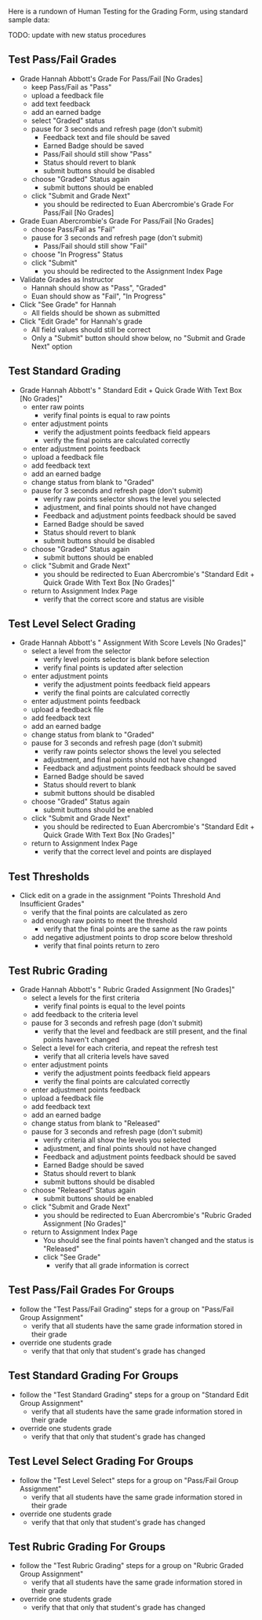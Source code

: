 Here is a rundown of Human Testing for the Grading Form, using standard sample data:

TODO: update with new status procedures

## Test Pass/Fail Grades

- Grade Hannah Abbott's Grade For Pass/Fail  [No Grades]
	- keep Pass/Fail as "Pass"
	- upload a feedback file
	- add text feedback
	- add an earned badge
	- select "Graded" status
	- pause for 3 seconds and refresh page (don't submit)
		- Feedback text and file should be saved
		- Earned Badge should be saved
		- Pass/Fail should still show "Pass"
		- Status should revert to blank
		- submit buttons should be disabled
	- choose "Graded" Status again
		- submit buttons should be enabled
	- click "Submit and Grade Next"
		- you should be redirected to Euan Abercrombie's Grade For Pass/Fail [No Grades]
- Grade Euan Abercrombie's Grade For Pass/Fail  [No Grades]
	- choose Pass/Fail as "Fail"
	- pause for 3 seconds and refresh page (don't submit)
		- Pass/Fail should still show "Fail"
	- choose "In Progress" Status
	- click "Submit"
		- you should be redirected to the Assignment Index Page
- Validate Grades as Instructor
	- Hannah should show as "Pass", "Graded"
	- Euan should show as "Fail", "In Progress"
- Click "See Grade" for Hannah
	- All fields should be shown as submitted
- Click "Edit Grade" for Hannah's grade
	- All field values should still be correct
	- Only a "Submit" button should show below, no "Submit and Grade Next" option

## Test Standard Grading

- Grade Hannah Abbott's " Standard Edit + Quick Grade With Text Box [No Grades]"
	- enter raw points
		- verify final points is equal to raw points
	- enter adjustment points
		- verify the adjustment points feedback field appears
		- verify the final points are calculated correctly
	- enter adjustment points feedback
	- upload a feedback file
	- add feedback text
	- add an earned badge
	- change status from blank to "Graded"
	- pause for 3 seconds and refresh page (don't submit)
		- verify raw points selector shows the level you selected
		- adjustment, and final points should not have changed
		- Feedback and adjustment points feedback should be saved
		- Earned Badge should be saved
		- Status should revert to blank
		- submit buttons should be disabled
	- choose "Graded" Status again
		- submit buttons should be enabled
	- click "Submit and Grade Next"
		- you should be redirected to Euan Abercrombie's "Standard Edit + Quick Grade With Text Box [No Grades]"
	- return to Assignment Index Page
		- verify that the correct score and status are visible

## Test Level Select Grading

- Grade Hannah Abbott's " Assignment With Score Levels [No Grades]"
	- select a level from the selector
		- verify level points selector is blank before selection
		- verify final points is updated after selection
	- enter adjustment points
		- verify the adjustment points feedback field appears
		- verify the final points are calculated correctly
	- enter adjustment points feedback
	- upload a feedback file
	- add feedback text
	- add an earned badge
	- change status from blank to "Graded"
	- pause for 3 seconds and refresh page (don't submit)
		- verify raw points selector shows the level you selected
		- adjustment, and final points should not have changed
		- Feedback and adjustment points feedback should be saved
		- Earned Badge should be saved
		- Status should revert to blank
		- submit buttons should be disabled
	- choose "Graded" Status again
		- submit buttons should be enabled
	- click "Submit and Grade Next"
		- you should be redirected to Euan Abercrombie's "Standard Edit + Quick Grade With Text Box [No Grades]"
	- return to Assignment Index Page
		- verify that the correct level and points are displayed

## Test Thresholds

- Click edit on a grade in the assignment "Points Threshold And Insufficient Grades"
	- verify that the final points are calculated as zero
	- add enough raw points to meet the threshold
		- verify that the final points are the same as the raw points
	- add negative adjustment points to drop score below threshold
		- verify that final points return to zero

## Test Rubric Grading

- Grade Hannah Abbott's " Rubric Graded Assignment [No Grades]"
	- select a levels for the first criteria
		- verify final points is equal to the level points
	- add feedback to the criteria level
	- pause for 3 seconds and refresh page (don't submit)
		- verify that the level and feedback are still present, and the final points haven't changed
	- Select a level for each criteria, and repeat the refresh test
		- verify that all criteria levels have saved
	- enter adjustment points
		- verify the adjustment points feedback field appears
		- verify the final points are calculated correctly
	- enter adjustment points feedback
	- upload a feedback file
	- add feedback text
	- add an earned badge
	- change status from blank to "Released"
	- pause for 3 seconds and refresh page (don't submit)
		- verify criteria all show the levels you selected
		- adjustment, and final points should not have changed
		- Feedback and adjustment points feedback should be saved
		- Earned Badge should be saved
		- Status should revert to blank
		- submit buttons should be disabled
	- choose "Released" Status again
		- submit buttons should be enabled
	- click "Submit and Grade Next"
		- you should be redirected to Euan Abercrombie's "Rubric Graded Assignment [No Grades]"
	- return to Assignment Index Page
		- You should see the final points haven't changed and the status is "Released"
		- click "See Grade"
			- verify that all grade information is correct

## Test Pass/Fail Grades For Groups

- follow the "Test Pass/Fail Grading" steps for a group on "Pass/Fail Group Assignment"
	- verify that all students have the same grade information stored in their grade
- override one students grade
	- verify that that only that student's grade has changed

## Test Standard Grading For Groups

- follow the "Test Standard Grading" steps for a group on "Standard Edit Group Assignment"
	- verify that all students have the same grade information stored in their grade
- override one students grade
	- verify that that only that student's grade has changed

## Test Level Select Grading For Groups

- follow the "Test Level Select" steps for a group on "Pass/Fail Group Assignment"
	- verify that all students have the same grade information stored in their grade
- override one students grade
	- verify that that only that student's grade has changed

## Test Rubric Grading For Groups

- follow the "Test Rubric Grading" steps for a group on "Rubric Graded Group Assignment"
	- verify that all students have the same grade information stored in their grade
- override one students grade
	- verify that that only that student's grade has changed
